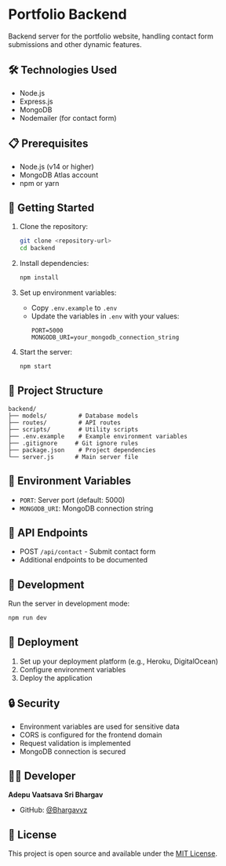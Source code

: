 # Portfolio Backend

Backend server for the portfolio website, handling contact form submissions and other dynamic features.

## 🛠️ Technologies Used

- Node.js
- Express.js
- MongoDB
- Nodemailer (for contact form)

## 📋 Prerequisites

- Node.js (v14 or higher)
- MongoDB Atlas account
- npm or yarn

## 🚀 Getting Started

1. Clone the repository:
   ```bash
   git clone <repository-url>
   cd backend
   ```

2. Install dependencies:
   ```bash
   npm install
   ```

3. Set up environment variables:
   - Copy `.env.example` to `.env`
   - Update the variables in `.env` with your values:
     ```
     PORT=5000
     MONGODB_URI=your_mongodb_connection_string
     ```

4. Start the server:
   ```bash
   npm start
   ```

## 📁 Project Structure

```
backend/
├── models/         # Database models
├── routes/         # API routes
├── scripts/        # Utility scripts
├── .env.example    # Example environment variables
├── .gitignore     # Git ignore rules
├── package.json    # Project dependencies
└── server.js      # Main server file
```

## 🔐 Environment Variables

- `PORT`: Server port (default: 5000)
- `MONGODB_URI`: MongoDB connection string

## 📡 API Endpoints

- POST `/api/contact` - Submit contact form
- Additional endpoints to be documented

## 🔧 Development

Run the server in development mode:
```bash
npm run dev
```

## 🚀 Deployment

1. Set up your deployment platform (e.g., Heroku, DigitalOcean)
2. Configure environment variables
3. Deploy the application

## 🔒 Security

- Environment variables are used for sensitive data
- CORS is configured for the frontend domain
- Request validation is implemented
- MongoDB connection is secured

## 👨‍💻 Developer

**Adepu Vaatsava Sri Bhargav**
- GitHub: [@Bhargavvz](https://github.com/Bhargavvz)

## 📄 License

This project is open source and available under the [MIT License](LICENSE).
